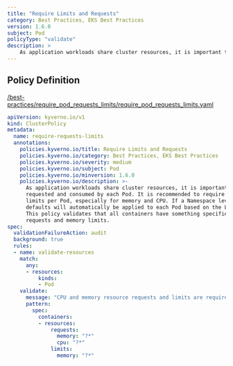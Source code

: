 ```yaml
---
title: "Require Limits and Requests"
category: Best Practices, EKS Best Practices
version: 1.6.0
subject: Pod
policyType: "validate"
description: >
    As application workloads share cluster resources, it is important to limit resources requested and consumed by each Pod. It is recommended to require resource requests and limits per Pod, especially for memory and CPU. If a Namespace level request or limit is specified, defaults will automatically be applied to each Pod based on the LimitRange configuration. This policy validates that all containers have something specified for memory and CPU requests and memory limits.
---
```


## Policy Definition
<a href="https://github.com/kyverno/policies/raw/main//best-practices/require_pod_requests_limits/require_pod_requests_limits.yaml" target="-blank">/best-practices/require_pod_requests_limits/require_pod_requests_limits.yaml</a>

```yaml
apiVersion: kyverno.io/v1
kind: ClusterPolicy
metadata:
  name: require-requests-limits
  annotations:
    policies.kyverno.io/title: Require Limits and Requests
    policies.kyverno.io/category: Best Practices, EKS Best Practices
    policies.kyverno.io/severity: medium
    policies.kyverno.io/subject: Pod
    policies.kyverno.io/minversion: 1.6.0
    policies.kyverno.io/description: >-
      As application workloads share cluster resources, it is important to limit resources
      requested and consumed by each Pod. It is recommended to require resource requests and
      limits per Pod, especially for memory and CPU. If a Namespace level request or limit is specified,
      defaults will automatically be applied to each Pod based on the LimitRange configuration.
      This policy validates that all containers have something specified for memory and CPU
      requests and memory limits.
spec:
  validationFailureAction: audit
  background: true
  rules:
  - name: validate-resources
    match:
      any:
      - resources:
          kinds:
          - Pod
    validate:
      message: "CPU and memory resource requests and limits are required."
      pattern:
        spec:
          containers:
          - resources:
              requests:
                memory: "?*"
                cpu: "?*"
              limits:
                memory: "?*"
```
